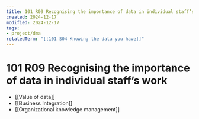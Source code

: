 ```yaml
---
title: 101 R09 Recognising the importance of data in individual staff’s work
created: 2024-12-17
modified: 2024-12-17
tags: 
- project/dma
relatedTerm: "[[101 S04 Knowing the data you have]]"
---
```

# 101 R09 Recognising the importance of data in individual staff’s work
- [[Value of data]]
- [[Business Integration]]
- [[Organizational knowledge management]]